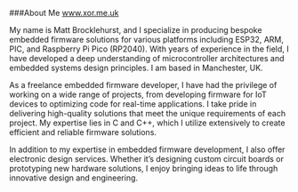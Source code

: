 ###About Me
www.xor.me.uk 

My name is Matt Brocklehurst, and I specialize in producing bespoke embedded firmware solutions for various platforms including ESP32, ARM, PIC, and Raspberry Pi Pico (RP2040). With years of experience in the field, I have developed a deep understanding of microcontroller architectures and embedded systems design principles. I am based in Manchester, UK.

As a freelance embedded firmware developer, I have had the privilege of working on a wide range of projects, from developing firmware for IoT devices to optimizing code for real-time applications. I take pride in delivering high-quality solutions that meet the unique requirements of each project. My expertise lies in C and C++, which I utilize extensively to create efficient and reliable firmware solutions.

In addition to my expertise in embedded firmware development, I also offer electronic design services. Whether it’s designing custom circuit boards or prototyping new hardware solutions, I enjoy bringing ideas to life through innovative design and engineering.
